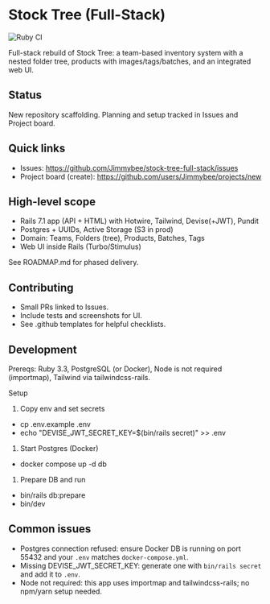 # Stock Tree (Full-Stack)

![Ruby CI](https://github.com/Jimmybee/stock-tree-full-stack/actions/workflows/ci.yml/badge.svg)

Full-stack rebuild of Stock Tree: a team-based inventory system with a nested folder tree, products with images/tags/batches, and an integrated web UI.

## Status

New repository scaffolding. Planning and setup tracked in Issues and Project board.

## Quick links

- Issues: <https://github.com/Jimmybee/stock-tree-full-stack/issues>
- Project board (create): <https://github.com/users/Jimmybee/projects/new>

## High-level scope

- Rails 7.1 app (API + HTML) with Hotwire, Tailwind, Devise(+JWT), Pundit
- Postgres + UUIDs, Active Storage (S3 in prod)
- Domain: Teams, Folders (tree), Products, Batches, Tags
- Web UI inside Rails (Turbo/Stimulus)

See ROADMAP.md for phased delivery.

## Contributing

- Small PRs linked to Issues.
- Include tests and screenshots for UI.
- See .github templates for helpful checklists.

## Development

Prereqs: Ruby 3.3, PostgreSQL (or Docker), Node is not required (importmap), Tailwind via tailwindcss-rails.

Setup

1. Copy env and set secrets

- cp .env.example .env
- echo "DEVISE_JWT_SECRET_KEY=$(bin/rails secret)" >> .env

1. Start Postgres (Docker)

- docker compose up -d db

1. Prepare DB and run

- bin/rails db:prepare
- bin/dev

## Common issues

- Postgres connection refused: ensure Docker DB is running on port 55432 and your `.env` matches `docker-compose.yml`.
- Missing DEVISE_JWT_SECRET_KEY: generate one with `bin/rails secret` and add it to `.env`.
- Node not required: this app uses importmap and tailwindcss-rails; no npm/yarn setup needed.
